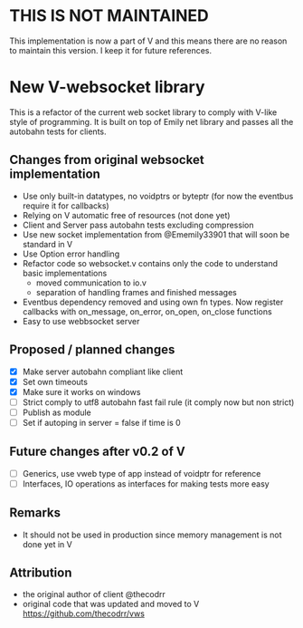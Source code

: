 # THIS IS NOT MAINTAINED 
This implementation is now a part of V and this means there are no reason to maintain this version. I keep it for future references. 

# New V-websocket library

This is a refactor of the current web socket library to comply with V-like style of programming. It is built on top of Emily net library and passes all the autobahn tests for clients. 

## Changes from original websocket implementation

- Use only built-in datatypes, no voidptrs or byteptr (for now the eventbus require it for callbacks)
- Relying on V automatic free of resources (not done yet)
- Client and Server pass autobahn tests excluding compression
- Use new socket implementation from @Ememily33901 that will soon be standard in V
- Use Option error handling 
- Refactor code so websocket.v contains only the code to understand basic implementations
    - moved communication to io.v
    - separation of handling frames and finished messages
- Eventbus dependency removed and using own fn types. Now register callbacks with on_message, on_error, on_open, on_close functions
- Easy to use webbsocket server 

## Proposed / planned changes

 * [x] Make server autobahn compliant like client
 * [x] Set own timeouts
 * [x] Make sure it works on windows
 * [ ] Strict comply to utf8 autobahn fast fail rule (it comply now but non strict)
 * [ ] Publish as module
 * [ ] Set if autoping in server = false if time is 0

## Future changes after v0.2 of V
 * [ ] Generics, use vweb type of app instead of voidptr for reference
 * [ ] Interfaces, IO operations as interfaces for making tests more easy

## Remarks

- It should not be used in production since memory management is not done yet in V

## Attribution
- the original author of client @thecodrr 
- original code that was updated and moved to V
   https://github.com/thecodrr/vws
